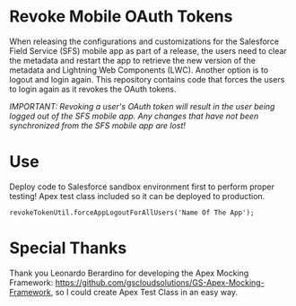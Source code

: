 # Revoke Mobile OAuth Tokens

When releasing the configurations and customizations for the Salesforce Field Service (SFS) mobile app as part of a release, the users need to clear the metadata and restart the app to retrieve the new version of the metadata and Lightning Web Components (LWC). Another option is to logout and login again. This repository contains code that forces the users to login again as it revokes the OAuth tokens.

*IMPORTANT: Revoking a user's OAuth token will result in the user being logged out of the SFS mobile app. Any changes that have not been synchronized from the SFS mobile app are lost!*

# Use

Deploy code to Salesforce sandbox environment first to perform proper testing!
Apex test class included so it can be deployed to production.
```
revokeTokenUtil.forceAppLogoutForAllUsers('Name Of The App');
```
# Special Thanks

Thank you Leonardo Berardino for developing the Apex Mocking Framework: https://github.com/gscloudsolutions/GS-Apex-Mocking-Framework, so I could create Apex Test Class in an easy way.
